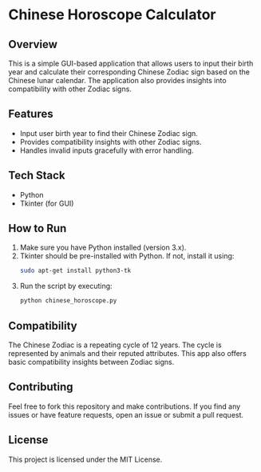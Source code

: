 
# Chinese Horoscope Calculator

## Overview
This is a simple GUI-based application that allows users to input their birth year and calculate their corresponding Chinese Zodiac sign based on the Chinese lunar calendar. The application also provides insights into compatibility with other Zodiac signs.

## Features
- Input user birth year to find their Chinese Zodiac sign.
- Provides compatibility insights with other Zodiac signs.
- Handles invalid inputs gracefully with error handling.

## Tech Stack
- Python
- Tkinter (for GUI)

## How to Run
1. Make sure you have Python installed (version 3.x).
2. Tkinter should be pre-installed with Python. If not, install it using:
   ```bash
   sudo apt-get install python3-tk
   ```
3. Run the script by executing:
   ```bash
   python chinese_horoscope.py
   ```

## Compatibility
The Chinese Zodiac is a repeating cycle of 12 years. The cycle is represented by animals and their reputed attributes. This app also offers basic compatibility insights between Zodiac signs.

## Contributing
Feel free to fork this repository and make contributions. If you find any issues or have feature requests, open an issue or submit a pull request.

## License
This project is licensed under the MIT License.
